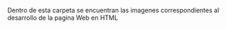 Dentro de esta carpeta se encuentran las imagenes correspondientes al desarrollo de la pagina Web en HTML
